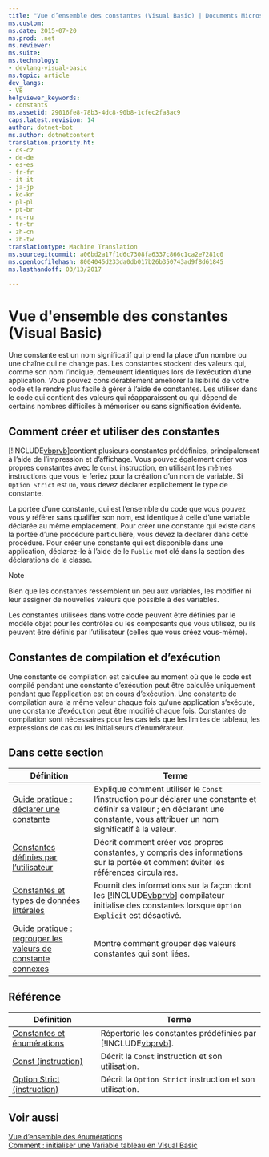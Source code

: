 ```yaml
---
title: "Vue d’ensemble des constantes (Visual Basic) | Documents Microsoft"
ms.custom: 
ms.date: 2015-07-20
ms.prod: .net
ms.reviewer: 
ms.suite: 
ms.technology:
- devlang-visual-basic
ms.topic: article
dev_langs:
- VB
helpviewer_keywords:
- constants
ms.assetid: 29016fe8-78b3-4dc8-90b8-1cfec2fa8ac9
caps.latest.revision: 14
author: dotnet-bot
ms.author: dotnetcontent
translation.priority.ht:
- cs-cz
- de-de
- es-es
- fr-fr
- it-it
- ja-jp
- ko-kr
- pl-pl
- pt-br
- ru-ru
- tr-tr
- zh-cn
- zh-tw
translationtype: Machine Translation
ms.sourcegitcommit: a06bd2a17f1d6c7308fa6337c866c1ca2e7281c0
ms.openlocfilehash: 8004045d233da0db017b26b350743ad9f8d61845
ms.lasthandoff: 03/13/2017

---
```

# <a name="constants-overview-visual-basic"></a>Vue d'ensemble des constantes (Visual Basic)
Une constante est un nom significatif qui prend la place d’un nombre ou une chaîne qui ne change pas. Les constantes stockent des valeurs qui, comme son nom l’indique, demeurent identiques lors de l’exécution d’une application. Vous pouvez considérablement améliorer la lisibilité de votre code et le rendre plus facile à gérer à l’aide de constantes. Les utiliser dans le code qui contient des valeurs qui réapparaissent ou qui dépend de certains nombres difficiles à mémoriser ou sans signification évidente.  
  
## <a name="how-to-create-and-use-constants"></a>Comment créer et utiliser des constantes  
 [!INCLUDE[vbprvb](../../../../csharp/programming-guide/concepts/linq/includes/vbprvb_md.md)]contient plusieurs constantes prédéfinies, principalement à l’aide de l’impression et d’affichage. Vous pouvez également créer vos propres constantes avec le `Const` instruction, en utilisant les mêmes instructions que vous le feriez pour la création d’un nom de variable. Si `Option Strict` est `On`, vous devez déclarer explicitement le type de constante.  
  
 La portée d’une constante, qui est l’ensemble du code que vous pouvez vous y référer sans qualifier son nom, est identique à celle d’une variable déclarée au même emplacement. Pour créer une constante qui existe dans la portée d’une procédure particulière, vous devez la déclarer dans cette procédure. Pour créer une constante qui est disponible dans une application, déclarez-le à l’aide de le `Public` mot clé dans la section des déclarations de la classe.  
  
> [!NOTE]
>  Bien que les constantes ressemblent un peu aux variables, les modifier ni leur assigner de nouvelles valeurs que possible à des variables.  
  
 Les constantes utilisées dans votre code peuvent être définies par le modèle objet pour les contrôles ou les composants que vous utilisez, ou ils peuvent être définis par l’utilisateur (celles que vous créez vous-même).  
  
## <a name="compile-time-and-run-time-constants"></a>Constantes de compilation et d’exécution  
 Une constante de compilation est calculée au moment où que le code est compilé pendant une constante d’exécution peut être calculée uniquement pendant que l’application est en cours d’exécution. Une constante de compilation aura la même valeur chaque fois qu'une application s’exécute, une constante d’exécution peut être modifié chaque fois. Constantes de compilation sont nécessaires pour les cas tels que les limites de tableau, les expressions de cas ou les initialiseurs d’énumérateur.  
  
## <a name="in-this-section"></a>Dans cette section  
  
|Définition|Terme|  
|---|---|  
|[Guide pratique : déclarer une constante](../../../../visual-basic/programming-guide/language-features/constants-enums/how-to-declare-a-constant.md)|Explique comment utiliser le `Const` l’instruction pour déclarer une constante et définir sa valeur ; en déclarant une constante, vous attribuer un nom significatif à la valeur.|  
|[Constantes définies par l’utilisateur](../../../../visual-basic/programming-guide/language-features/constants-enums/user-defined-constants.md)|Décrit comment créer vos propres constantes, y compris des informations sur la portée et comment éviter les références circulaires.|  
|[Constantes et types de données littérales](../../../../visual-basic/programming-guide/language-features/constants-enums/constant-and-literal-data-types.md)|Fournit des informations sur la façon dont les [!INCLUDE[vbprvb](../../../../csharp/programming-guide/concepts/linq/includes/vbprvb_md.md)] compilateur initialise des constantes lorsque `Option Explicit` est désactivé.|  
|[Guide pratique : regrouper les valeurs de constante connexes](../../../../visual-basic/programming-guide/language-features/constants-enums/how-to-group-related-constant-values-together.md)|Montre comment grouper des valeurs constantes qui sont liées.|  
  
## <a name="reference"></a>Référence  
  
|Définition|Terme|  
|---|---|  
|[Constantes et énumérations](../../../../visual-basic/language-reference/constants-and-enumerations.md)|Répertorie les constantes prédéfinies par [!INCLUDE[vbprvb](../../../../csharp/programming-guide/concepts/linq/includes/vbprvb_md.md)].|  
|[Const (instruction)](../../../../visual-basic/language-reference/statements/const-statement.md)|Décrit la `Const` instruction et son utilisation.|  
|[Option Strict (instruction)](../../../../visual-basic/language-reference/statements/option-strict-statement.md)|Décrit la `Option Strict` instruction et son utilisation.|  
  
## <a name="see-also"></a>Voir aussi  
 [Vue d’ensemble des énumérations](../../../../visual-basic/programming-guide/language-features/constants-enums/enumerations-overview.md)   
 [Comment : initialiser une Variable tableau en Visual Basic](../../../../visual-basic/programming-guide/language-features/arrays/how-to-initialize-an-array-variable.md)

